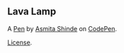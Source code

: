 Lava Lamp
---------


A [Pen](http://codepen.io/abs110020/pen/qZNGOM) by [Asmita Shinde](http://codepen.io/abs110020) on [CodePen](http://codepen.io/).

[License](http://codepen.io/abs110020/pen/qZNGOM/license).